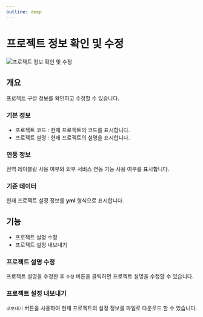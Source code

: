 ```yaml
---
outline: deep
---
```


# 프로젝트 정보 확인 및 수정

![프로젝트 정보 확인 및 수정](/ko/project/project-settings-info.png)


## 개요
프로젝트 구성 정보를 확인하고 수정할 수 있습니다.

### 기본 정보  
- 프로젝트 코드 : 현재 프로젝트의 코드를 표시합니다.
- 프로젝트 설명 : 현재 프로젝트의 설명을 표시합니다.

### 연동 정보  
전역 레이블링 사용 여부와 외부 서비스 연동 기능 사용 여부를 표시합니다.

### 기준 데이터  
현재 프로젝트 설정 정보를 **yml** 형식으로 표시합니다.


## 기능
- 프로젝트 설명 수정
- 프로젝트 설정 내보내기

### 프로젝트 설명 수정
프로젝트 설명을 수정한 후 `수정` 버튼을 클릭하면 프로젝트 설명을 수정할 수 있습니다.

### 프로젝트 설정 내보내기
`내보내기` 버튼을 사용하여 현재 프로젝트의 설정 정보를 파일로 다운로드 할 수 있습니다.